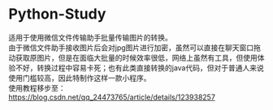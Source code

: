 # Python-Study
适用于使用微信文件传输助手批量传输图片的转换。  
由于微信文件助手接收图片后会对jpg图片进行加密，虽然可以直接在聊天窗口拖动获取原图片，但是在面临大批量的时候效率很低，网络上虽然有工具，但使用体验不好，转换过程中容易卡死；也有此类直接转换的java代码，但对于普通人来说使用门槛较高，因此特制作这样一款小程序。  
使用教程移步至：https://blog.csdn.net/qq_24473765/article/details/123938257
